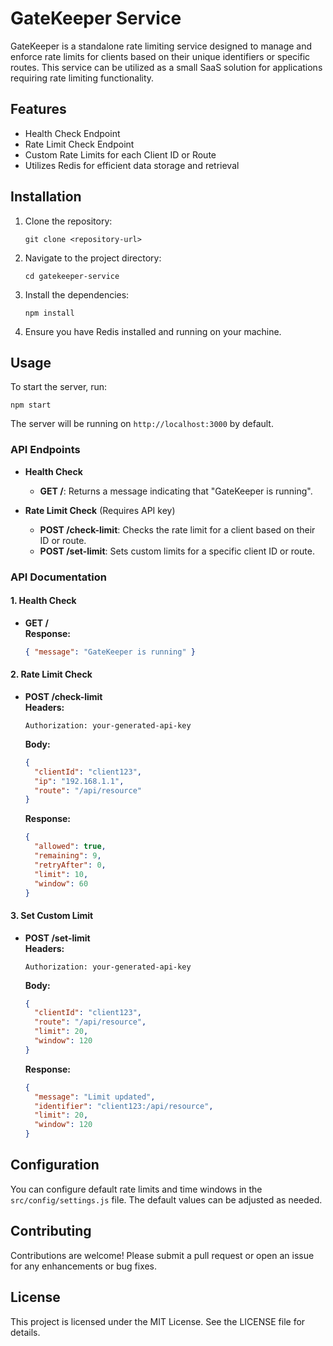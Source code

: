 # GateKeeper Service

GateKeeper is a standalone rate limiting service designed to manage and enforce rate limits for clients based on their unique identifiers or specific routes. This service can be utilized as a small SaaS solution for applications requiring rate limiting functionality.

## Features

- Health Check Endpoint
- Rate Limit Check Endpoint
- Custom Rate Limits for each Client ID or Route
- Utilizes Redis for efficient data storage and retrieval

## Installation

1. Clone the repository:

   ```
   git clone <repository-url>
   ```

2. Navigate to the project directory:

   ```
   cd gatekeeper-service
   ```

3. Install the dependencies:

   ```
   npm install
   ```

4. Ensure you have Redis installed and running on your machine.

## Usage

To start the server, run:

```
npm start
```

The server will be running on `http://localhost:3000` by default.

### API Endpoints

- **Health Check**

  - **GET /**: Returns a message indicating that "GateKeeper is running".

- **Rate Limit Check** (Requires API key)
  - **POST /check-limit**: Checks the rate limit for a client based on their ID or route.
  - **POST /set-limit**: Sets custom limits for a specific client ID or route.

### API Documentation

#### 1. Health Check

- **GET /**  
  **Response:**
  ```json
  { "message": "GateKeeper is running" }
  ```

#### 2. Rate Limit Check

- **POST /check-limit**  
  **Headers:**
  ```
  Authorization: your-generated-api-key
  ```
  **Body:**
  ```json
  {
    "clientId": "client123",
    "ip": "192.168.1.1",
    "route": "/api/resource"
  }
  ```
  **Response:**
  ```json
  {
    "allowed": true,
    "remaining": 9,
    "retryAfter": 0,
    "limit": 10,
    "window": 60
  }
  ```

#### 3. Set Custom Limit

- **POST /set-limit**  
  **Headers:**
  ```
  Authorization: your-generated-api-key
  ```
  **Body:**
  ```json
  {
    "clientId": "client123",
    "route": "/api/resource",
    "limit": 20,
    "window": 120
  }
  ```
  **Response:**
  ```json
  {
    "message": "Limit updated",
    "identifier": "client123:/api/resource",
    "limit": 20,
    "window": 120
  }
  ```

## Configuration

You can configure default rate limits and time windows in the `src/config/settings.js` file. The default values can be adjusted as needed.

## Contributing

Contributions are welcome! Please submit a pull request or open an issue for any enhancements or bug fixes.

## License

This project is licensed under the MIT License. See the LICENSE file for details.
